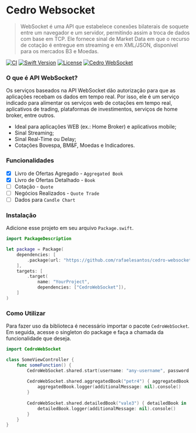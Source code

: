 # Cedro Websocket

> WebSocket é uma API que estabelece conexões bilaterais de soquete entre um navegador e um servidor, permitindo assim a troca de dados com base em TCP. Ele fornece sinal de Market Data em que o recurso de cotação é entregue em streaming e em XML/JSON, disponível para os mercados B3 e Moedas.

[![CI](https://github.com/rafaelesantos/cedro-streaming-websocket/actions/workflows/swift.yml/badge.svg)](https://github.com/rafaelesantos/cedro-streaming-websocket/actions/workflows/swift.yml)
[![Swift Version][swift-image]][swift-url]
[![License][license-image]][license-url]
[![Cedro WebSocket][cedro-image]][cedro-url]

### O que é API WebSocket?

Os serviços baseados na API WebSocket dão autorização para que as aplicações recebam os dados em tempo real. Por isso, ele é um serviço indicado para alimentar os serviços web de cotações em tempo real, aplicativos de trading, plataformas de investimentos, serviços de home broker, entre outros.

* Ideal para aplicações WEB (ex.: Home Broker) e aplicativos mobile;
* Sinal Streaming;
* Sinal Real-Time ou Delay;
* Cotações Bovespa, BM&F, Moedas e Indicadores.

### Funcionalidades

- [X] Livro de Ofertas Agregado - `Aggregated Book`
- [X] Livro de Ofertas Detalhado - `Book`
- [ ] Cotação - `Quote`
- [ ] Negócios Realizados - `Quote Trade`
- [ ] Dados para `Candle Chart`

### Instalação

Adicione esse projeto em seu arquivo `Package.swift`.

```swift
import PackageDescription

let package = Package(
    dependencies: [
        .package(url: "https://github.com/rafaelesantos/cedro-websocket.git", branch: "main")
    ],
    targets: [
        .target(
            name: "YourProject",
            dependencies: ["CedroWebSocket"]),
    ]
)
```

### Como Utilizar

Para fazer uso da biblioteca é necessário importar o pacote `CedroWebSocket`. Em seguida, acesse o singleton do package e faça a chamada da funcionalidade que deseja.

```swift
import CedroWebSocket

class SomeViewController {
    func someFunction() {
        CedroWebSocket.shared.start(username: "any-username", password: "any-password")
    
        CedroWebSocket.shared.aggregatedBook("petr4") { aggregatedBook in
            aggregatedBook.logger(additionalMessage: nil).console()
        }
    
        CedroWebSocket.shared.detailedBook("vale3") { detailedBook in
            detailedBook.logger(additionalMessage: nil).console()
        }
    }
}
```

[swift-image]: https://img.shields.io/badge/swift-5.7-orange.svg
[swift-url]: https://www.swift.org/blog/swift-5.7-released/
[license-image]: https://img.shields.io/badge/License-MIT-blue.svg
[license-url]: LICENSE
[cedro-image]: https://img.shields.io/badge/WebSocket-Cedro-green.svg
[cedro-url]: https://www.marketdatacloud.com.br/APIs/websocket/
